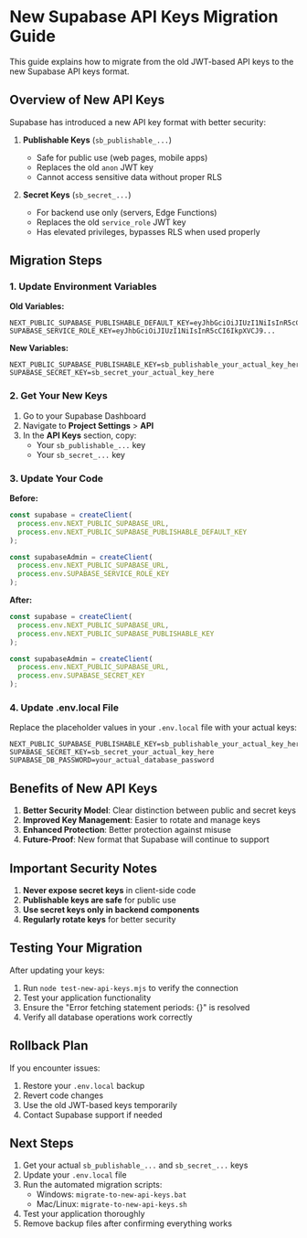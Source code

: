 # New Supabase API Keys Migration Guide

This guide explains how to migrate from the old JWT-based API keys to the new Supabase API keys format.

## Overview of New API Keys

Supabase has introduced a new API key format with better security:

1. **Publishable Keys** (`sb_publishable_...`)
   - Safe for public use (web pages, mobile apps)
   - Replaces the old `anon` JWT key
   - Cannot access sensitive data without proper RLS

2. **Secret Keys** (`sb_secret_...`)
   - For backend use only (servers, Edge Functions)
   - Replaces the old `service_role` JWT key
   - Has elevated privileges, bypasses RLS when used properly

## Migration Steps

### 1. Update Environment Variables

**Old Variables:**
```env
NEXT_PUBLIC_SUPABASE_PUBLISHABLE_DEFAULT_KEY=eyJhbGciOiJIUzI1NiIsInR5cCI6IkpXVCJ9...
SUPABASE_SERVICE_ROLE_KEY=eyJhbGciOiJIUzI1NiIsInR5cCI6IkpXVCJ9...
```

**New Variables:**
```env
NEXT_PUBLIC_SUPABASE_PUBLISHABLE_KEY=sb_publishable_your_actual_key_here
SUPABASE_SECRET_KEY=sb_secret_your_actual_key_here
```

### 2. Get Your New Keys

1. Go to your Supabase Dashboard
2. Navigate to **Project Settings** > **API**
3. In the **API Keys** section, copy:
   - Your `sb_publishable_...` key
   - Your `sb_secret_...` key

### 3. Update Your Code

**Before:**
```javascript
const supabase = createClient(
  process.env.NEXT_PUBLIC_SUPABASE_URL,
  process.env.NEXT_PUBLIC_SUPABASE_PUBLISHABLE_DEFAULT_KEY
);

const supabaseAdmin = createClient(
  process.env.NEXT_PUBLIC_SUPABASE_URL,
  process.env.SUPABASE_SERVICE_ROLE_KEY
);
```

**After:**
```javascript
const supabase = createClient(
  process.env.NEXT_PUBLIC_SUPABASE_URL,
  process.env.NEXT_PUBLIC_SUPABASE_PUBLISHABLE_KEY
);

const supabaseAdmin = createClient(
  process.env.NEXT_PUBLIC_SUPABASE_URL,
  process.env.SUPABASE_SECRET_KEY
);
```

### 4. Update .env.local File

Replace the placeholder values in your `.env.local` file with your actual keys:

```env
NEXT_PUBLIC_SUPABASE_PUBLISHABLE_KEY=sb_publishable_your_actual_key_here
SUPABASE_SECRET_KEY=sb_secret_your_actual_key_here
SUPABASE_DB_PASSWORD=your_actual_database_password
```

## Benefits of New API Keys

1. **Better Security Model**: Clear distinction between public and secret keys
2. **Improved Key Management**: Easier to rotate and manage keys
3. **Enhanced Protection**: Better protection against misuse
4. **Future-Proof**: New format that Supabase will continue to support

## Important Security Notes

1. **Never expose secret keys** in client-side code
2. **Publishable keys are safe** for public use
3. **Use secret keys only in backend components**
4. **Regularly rotate keys** for better security

## Testing Your Migration

After updating your keys:

1. Run `node test-new-api-keys.mjs` to verify the connection
2. Test your application functionality
3. Ensure the "Error fetching statement periods: {}" is resolved
4. Verify all database operations work correctly

## Rollback Plan

If you encounter issues:

1. Restore your `.env.local` backup
2. Revert code changes
3. Use the old JWT-based keys temporarily
4. Contact Supabase support if needed

## Next Steps

1. Get your actual `sb_publishable_...` and `sb_secret_...` keys
2. Update your `.env.local` file
3. Run the automated migration scripts:
   - Windows: `migrate-to-new-api-keys.bat`
   - Mac/Linux: `migrate-to-new-api-keys.sh`
4. Test your application thoroughly
5. Remove backup files after confirming everything works